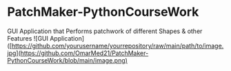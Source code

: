 # PatchMaker-PythonCourseWork
GUI Application that Performs patchwork of different Shapes &amp; other Features
![GUI Application]([https://github.com/yourusername/yourrepository/raw/main/path/to/image.jpg](https://github.com/OmarMed21/PatchMaker-PythonCourseWork/blob/main/image.png)
